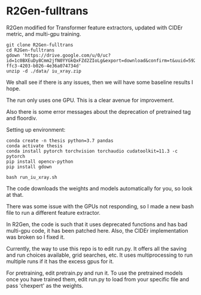 # R2Gen-fulltrans
R2Gen modified for Transformer feature extractors, updated with CIDEr metric, and multi-gpu training.

```shell
git clone R2Gen-fulltrans
cd R2Gen-fulltrans
gdown 'https://drive.google.com/u/0/uc?id=1c0BXEuDy8Cmm2jfN0YYGkQxFZd2ZIoLg&export=download&confirm=t&uuid=5926bb3d-ffc3-4203-b026-4e36a074734d'
unzip -d ./data/ iu_xray.zip

```
We shall see if there is any issues, then we will have some baseline results I hope.

The run only uses one GPU. This is a clear avenue for improvement.

Also there is some error messages about the deprecation of pretrained tag and floordiv.

Setting up environment:
```shell
conda create -n thesis python=3.7 pandas
conda activate thesis
conda install pytorch torchvision torchaudio cudatoolkit=11.3 -c pytorch
pip install opencv-python
pip install gdown

bash run_iu_xray.sh
```

The code downloads the weights and models automatically for you, so look at that.

There was some issue with the GPUs not responding, so I made a new bash file to run a different feature extractor.

In R2Gen, the code is such that it uses deprecated functions and has bad multi-gpu code, it has been patched here. Also, the CIDEr implementation was broken so I fixed it.


Currently, the way to use this repo is to edit run.py. It offers all the saving and run choices available, grid searches, etc. It uses multiprocessing to run multiple runs if it has the excess gpus for it.

For pretraining, edit pretrain.py and run it. To use the pretrained models once you have trained them, edit run.py to load from your specific file and pass 'chexpert' as the weights.
